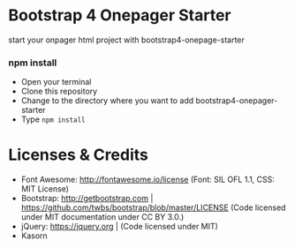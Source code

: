 # Bootstrap 4 Onepager Starter
start your onpager html project with bootstrap4-onepage-starter

### npm install
- Open your terminal
- Clone this repository
- Change to the directory where you want to add bootstrap4-onepager-starter
- Type `npm install`




Licenses & Credits
=
- Font Awesome: http://fontawesome.io/license (Font: SIL OFL 1.1, CSS: MIT License)
- Bootstrap: http://getbootstrap.com | https://github.com/twbs/bootstrap/blob/master/LICENSE (Code licensed under MIT documentation under CC BY 3.0.)
- jQuery: https://jquery.org | (Code licensed under MIT)
- Kasorn